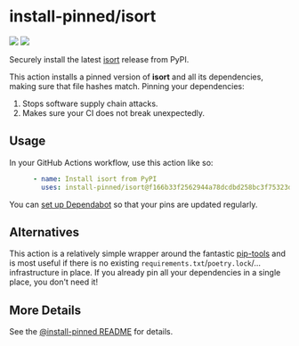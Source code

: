 
# install-pinned/isort
<!-- !!!!!!!!!!!!!!!!!!!!!!!!!!!!!!!!!!!!!!!!!!!!!!!!!!! -->
<!-- ⚠️auto-generated from init.py, do not edit manually ⚠️-->
<!-- !!!!!!!!!!!!!!!!!!!!!!!!!!!!!!!!!!!!!!!!!!!!!!!!!!! -->

![](https://shields.io/badge/python-3.7%20%7C%203.8%20%7C%203.9%20%7C%203.10%20%7C%203.11-blue)
![](https://shields.io/badge/runner%20os-Windows%20%7C%20Linux%20%7C%20macOS-blue)

Securely install the latest [isort](https://pypi.org/project/isort/) release from PyPI.

This action installs a pinned version of **isort** and all its dependencies,         making sure that file hashes match. Pinning your dependencies:

 1. Stops software supply chain attacks.
 2. Makes sure your CI does not break unexpectedly.

## Usage

In your GitHub Actions workflow, use this action like so:

```yaml
      - name: Install isort from PyPI
        uses: install-pinned/isort@f166b33f2562944a78dcdbd258bc3f75323dd807  # 5.11.4
```

You can [set up Dependabot](https://docs.github.com/en/code-security/dependabot/working-with-dependabot/keeping-your-actions-up-to-date-with-dependabot#example-dependabotyml-file-for-github-actions)
so that your pins are updated regularly.

## Alternatives

This action is a relatively simple wrapper around the fantastic [pip-tools](https://pip-tools.rtfd.io)         and is most useful if there is no existing `requirements.txt`/`poetry.lock`/... infrastructure in place.         If you already pin all your dependencies in a single place, you don't need it!

## More Details

See the [@install-pinned README](https://github.com/install-pinned) for details.
